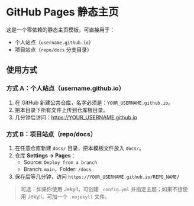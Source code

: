 # GitHub Pages 静态主页
这是一个零依赖的静态主页模板，可直接用于：

- 个人站点（`username.github.io`）
- 项目站点（`repo/docs` 分支目录）

## 使用方式

### 方式 A：个人站点（username.github.io）
1. 在 GitHub 新建公共仓库，名字必须是：`YOUR_USERNAME.github.io`。
2. 把本目录下所有文件上传到仓库根目录。
3. 几分钟后访问：https://YOUR_USERNAME.github.io

### 方式 B：项目站点（repo/docs）
1. 在任意仓库新建 `docs/` 目录，把本模板文件放入 `docs/`。
2. 仓库 **Settings → Pages**：
   - Source: `Deploy from a branch`
   - Branch: `main`，Folder: `/docs`
3. 保存后等几分钟，访问 `https://YOUR_USERNAME.github.io/REPO_NAME/`

> 可选：如果你使用 Jekyll，可创建 `_config.yml` 并指定主题；如果不想使用 Jekyll，可加一个 `.nojekyll` 文件。
